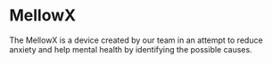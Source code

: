 # MellowX
The MellowX is a device created by our team in an attempt to reduce anxiety and help mental health by identifying the possible causes. 
